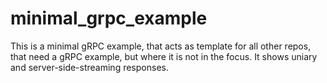 minimal_grpc_example
====================

This is a minimal gRPC example, that acts as template for all
other repos, that need a gRPC example, but where it is not in 
the focus. It shows uniary and server-side-streaming responses.
